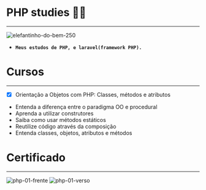 # PHP studies 🚀🐘
*** 
![elefantinho-do-bem-250](https://user-images.githubusercontent.com/88351614/183260985-d5341984-bdd4-4a1b-8a7a-74bb34254763.jpg)

* **`Meus estudos de PHP, e laravel(framework PHP).`**
# Cursos
***
- [x] Orientação a Objetos com PHP: Classes, métodos e atributos
* Entenda a diferença entre o paradigma OO e procedural
* Aprenda a utilizar construtores
* Saiba como usar métodos estáticos
* Reutilize código através da composição
* Entenda classes, objetos, atributos e métodos

# Certificado
***

![php-01-frente](https://user-images.githubusercontent.com/88351614/183788036-0d5ec838-ec44-41fb-8ce5-0534a020116e.png)
![php-01-verso](https://user-images.githubusercontent.com/88351614/183787794-2d532e15-ac14-4c5b-b2e9-94d6aa0d8a59.png)
